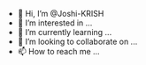 - 👋 Hi, I’m @Joshi-KRISH
- 👀 I’m interested in ...
- 🌱 I’m currently learning ...
- 💞️ I’m looking to collaborate on ...
- 📫 How to reach me ...

<!---
Joshi-KRISH/Joshi-KRISH is a ✨ special ✨ repository because its `README.md` (this file) appears on your GitHub profile.
You can click the Preview link to take a look at your changes.
--->
